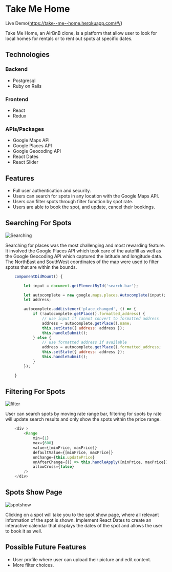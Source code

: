# Take Me Home 

Live Demo(https://take--me--home.herokuapp.com/#/)


Take Me Home, an AirBnB clone, is a platform that allow user to look for local homes for rentals or to rent out spots at specific dates.


## Technologies

### Backend

* Postgresql
* Ruby on Rails

### Frontend

* React
* Redux

### APIs/Packages

* Google Maps API
* Google Places API
* Google Geocoding API
* React Dates
* React Slider 


## Features 

* Full user authentication and security.
* Users can search for spots in any location with the Google Maps API.
* Users can filter spots through filter function by spot rate.
* Users are able to book the spot, and update, cancel their bookings.


## Searching For Spots

![Searching](https://github.com/cindyko226/Fullstack-Project/blob/master/ReadMe/chrome-capture.gif)

Searching for places was the most challenging and most rewarding feature. It involved the Google Places API which took care of the autofill as well as the Google Geocoding API which captured the latitude and longitude data. The NorthEast and SouthWest coordinates of the map were used to filter spotss that are within the bounds.

```js
    componentDidMount() {

        let input = document.getElementById('search-bar');

        let autocomplete = new google.maps.places.Autocomplete(input);
        let address;

        autocomplete.addListener('place_changed', () => {
            if (!autocomplete.getPlace().formatted_address) {
                // use input if cannot convert to formatted address
                address = autocomplete.getPlace().name;
                this.setState({ address: address });
                this.handleSubmit();
            } else {
                // use formatted address if available
                address = autocomplete.getPlace().formatted_address;
                this.setState({ address: address });
                this.handleSubmit();
            }
        });

    }
```


## Filtering For Spots

![filter](https://github.com/cindyko226/Fullstack-Project/blob/master/ReadMe/chrome-capture%20(1).gif)

User can search spots by moving rate range bar, filtering for spots by rate will update search results and only show the spots within the price range.

```js
    <div >
        <Range
            min={1}
            max={600}
            value={[minPrice, maxPrice]}
            defaultValue={[minPrice, maxPrice]}
            onChange={this.updatePrice}
            onAfterChange={() => this.handleApply([minPrice, maxPrice])}
            allowCross={false}
        />
    </div>
```

## Spots Show Page 

![spotshow](https://github.com/cindyko226/Fullstack-Project/blob/master/ReadMe/chrome-capture%20(2).gif)

Clicking on a spot will take you to the spot show page, where all relevant information of the spot is shown. Implement React Dates to create an interactive calendar that displays the dates of the spot and allows the user to book it as well. 


## Possible Future Features

* User profile where user can upload their picture and edit content.
* More filter choices.




